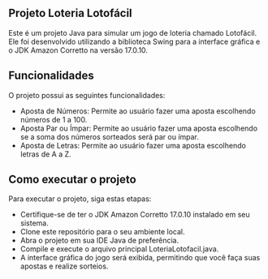 ## Projeto Loteria Lotofácil
Este é um projeto Java para simular um jogo de loteria chamado Lotofácil. Ele foi desenvolvido utilizando a biblioteca Swing para a interface gráfica e o JDK Amazon Corretto na versão 17.0.10.

## Funcionalidades
O projeto possui as seguintes funcionalidades:

- Aposta de Números: Permite ao usuário fazer uma aposta escolhendo números de 1 a 100.
- Aposta Par ou Ímpar: Permite ao usuário fazer uma aposta escolhendo se a soma dos números sorteados será par ou ímpar.
- Aposta de Letras: Permite ao usuário fazer uma aposta escolhendo letras de A a Z.
  
## Como executar o projeto
Para executar o projeto, siga estas etapas:

- Certifique-se de ter o JDK Amazon Corretto 17.0.10 instalado em seu sistema.
- Clone este repositório para o seu ambiente local.
- Abra o projeto em sua IDE Java de preferência.
- Compile e execute o arquivo principal LoteriaLotofacil.java.
- A interface gráfica do jogo será exibida, permitindo que você faça suas apostas e realize sorteios.

